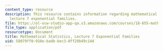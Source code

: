 ```yaml
---
content_type: resource
description: This resource contains information regarding mathematical statistics,
  lecture 7 exponential families.
file: https://ol-ocw-studio-app-qa.s3.amazonaws.com/courses/18-655-mathematical-statistics-spring-2016/58079ff0910ebadbbec30ff29b49c14d_MIT18_655S16_LecNote7.pdf
file_type: application/pdf
resourcetype: Document
title: Mathematical Statistics, Lecture 7 Exponential Families
uid: 58079ff0-910e-badb-bec3-0ff29b49c14d
---
```

